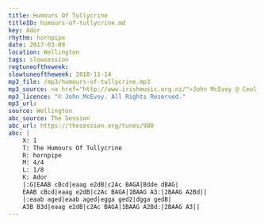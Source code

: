 ```yaml
---
title: Humours Of Tullycrine
titleID: humours-of-tullycrine.md
key: Ador
rhythm: hornpipe
date: 2017-03-09
location: Wellington
tags: slowsession
regtuneoftheweek:
slowtuneoftheweek: 2018-11-14
mp3_file: /mp3/humours-of-tullycrine.mp3
mp3_source: <a href="http://www.irishmusic.org.nz/">John McEvoy @ Ceol Aneas 2016</a>
mp3_licence: "© John McEvoy. All Rights Reserved."
mp3_url:
source: Wellington
abc_source: The Session
abc_url: https://thesession.org/tunes/980
abc: |
    X: 1
    T: The Humours Of Tullycrine
    R: hornpipe
    M: 4/4
    L: 1/8
    K: Ador
    |:G|EAAB cBcd|eaag e2dB|c2Ac BAGA|Bdde dBAG|
    EAAB cBcd|eaag e2dB|c2Ac BAGA|1BAAG A3:|2BAAG A2Bd||
    |:eaab aged|eaab aged|egga ged2|dgga gedB|
    A3B B3d|eaag e2dB|c2Ac BAGA|1BAAG A2Bd:|2BAAG A3||
---
```

